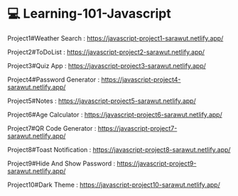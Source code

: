 # 💻 Learning-101-Javascript

Project1#Weather Search : https://javascript-project1-sarawut.netlify.app/

Project2#ToDoList : https://javascript-project2-sarawut.netlify.app/

Project3#Quiz App : https://javascript-project3-sarawut.netlify.app/

Project4#Password Generator : https://javascript-project4-sarawut.netlify.app/

Project5#Notes : https://javascript-project5-sarawut.netlify.app/

Project6#Age Calculator : https://javascript-project6-sarawut.netlify.app/

Project7#QR Code Generator : https://javascript-project7-sarawut.netlify.app/

Project8#Toast Notification : https://javascript-project8-sarawut.netlify.app/

Project9#Hide And Show Password : https://javascript-project9-sarawut.netlify.app/

Project10#Dark Theme : https://javascript-project10-sarawut.netlify.app/